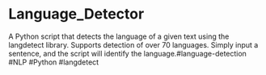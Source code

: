 # Language_Detector
A Python script that detects the language of a given text using the langdetect library. Supports detection of over 70 languages. Simply input a sentence, and the script will identify the language.#language-detection #NLP #Python #langdetect
